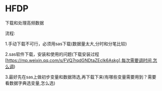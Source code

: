 # HFDP
下载和处理高频数据

流程:

1.手动下载不可行，必须用sas下载(数据量太大,分时和分笔比较)

2.sas软件下载，安装和使用的问题(下载安装过程[https://mp.weixin.qq.com/s/FVQ7rqdGNDtaZEclk6Askg],每次需要调时间,怎么调)

3.最好先在sas上做初步变量和数据筛选,再下载下来(有哪些变量需要用到？需要看数据字典选变量,怎么选)